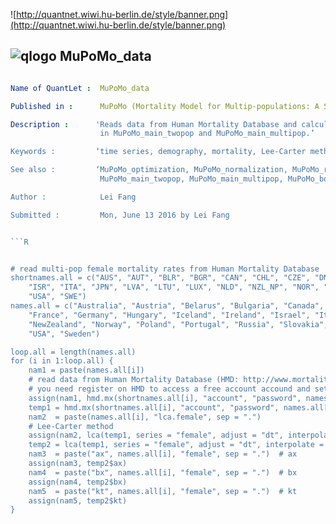 
![http://quantnet.wiwi.hu-berlin.de/style/banner.png](http://quantnet.wiwi.hu-berlin.de/style/banner.png)

## ![qlogo](http://quantnet.wiwi.hu-berlin.de/graphics/quantlogo.png) **MuPoMo_data**


```yaml

Name of QuantLet :  MuPoMo_data

Published in :      MuPoMo (Mortality Model for Multip-populations: A Semiparametric Comparison Approach)

Description :      'Reads data from Human Mortality Database and calculate kt, and will be called
                    in MuPoMo_main_twopop and MuPoMo_main_multipop.’

Keywords :         ‘time series, demography, mortality, Lee-Carter method, population, Human Mortality Database’

See also :         ‘MuPoMo_optimization, MuPoMo_normalization, MuPoMo_referencecurve, 
                    MuPoMo_main_twopop, MuPoMo_main_multipop, MuPoMo_bootstrap’

Author :            Lei Fang

Submitted :         Mon, June 13 2016 by Lei Fang


```R


# read multi-pop female mortality rates from Human Mortality Database
shortnames.all = c("AUS", "AUT", "BLR", "BGR", "CAN", "CHL", "CZE", "DNK", "EST", "FIN", "FRATNP", "DEUTNP", "HUN", "ISL", "IRL", 
    "ISR", "ITA", "JPN", "LVA", "LTU", "LUX", "NLD", "NZL_NP", "NOR", "POL", "PRT", "RUS", "SVK", "SVN", "ESP", "CHE", "TWN", "GBR_NP", 
    "USA", "SWE")
names.all = c("Australia", "Austria", "Belarus", "Bulgaria", "Canada", "Chile", "CzechRepublic", "Denmark", "Estonia", "Finland", 
    "France", "Germany", "Hungary", "Iceland", "Ireland", "Israel", "Italy", "Japan", "Latvia", "Lithuania", "Luxembourg", "Netherlands", 
    "NewZealand", "Norway", "Poland", "Portugal", "Russia", "Slovakia", "Slovenia", "Spain", "Switzerland", "Taiwan", "UnitedKingdom", 
    "USA", "Sweden")

loop.all = length(names.all)
for (i in 1:loop.all) {
    nam1 = paste(names.all[i])
    # read data from Human Mortality Database (HMD: http://www.mortality.org/)
    # you need register on HMD to access a free account accound and set up your password
    assign(nam1, hmd.mx(shortnames.all[i], "account", "password", names.all[i]))
    temp1 = hmd.mx(shortnames.all[i], "account", "password", names.all[i])
    nam2  = paste(names.all[i], "lca.female", sep = ".")
    # Lee-Carter method
    assign(nam2, lca(temp1, series = "female", adjust = "dt", interpolate = TRUE))
    temp2 = lca(temp1, series = "female", adjust = "dt", interpolate = TRUE)
    nam3  = paste("ax", names.all[i], "female", sep = ".")  # ax
    assign(nam3, temp2$ax)
    nam4  = paste("bx", names.all[i], "female", sep = ".")  # bx
    assign(nam4, temp2$bx)
    nam5  = paste("kt", names.all[i], "female", sep = ".")  # kt
    assign(nam5, temp2$kt)
}
```
